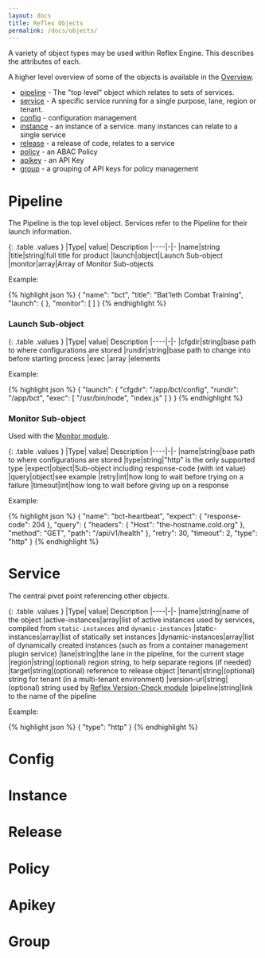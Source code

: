 ```yaml
---
layout: docs
title: Reflex Objects
permalink: /docs/objects/
---
```


A variety of object types may be used within Reflex Engine.  This describes the attributes of each.

A higher level overview of some of the objects is available in the [Overview](/docs/).

* [pipeline](/docs/objects#pipeline) - The "top level" object which relates to sets of services.
* [service](/docs/objects#service) - A specific service running for a single purpose, lane, region or tenant.
* [config](/docs/objects#config) - configuration management
* [instance](/docs/objects#instance) - an instance of a service.  many instances can relate to a single service
* [release](/docs/objects#release) - a release of code, relates to a service
* [policy](/docs/objects#policy) - an ABAC Policy
* [apikey](/docs/objects#apikey) - an API Key
* [group](/docs/objects#group) - a grouping of API keys for policy management

# Pipeline

The Pipeline is the top level object.  Services refer to the Pipeline for their launch information.

{: .table .values }
|Type|  value|  Description
|----|-|-
|name|string
|title|string|full title for product
|launch|object|Launch Sub-object
|monitor|array|Array of Monitor Sub-objects

Example:

{% highlight json %}
{
    "name": "bct",
    "title": "Bat'leth Combat Training",
    "launch": {  },
    "monitor": [  ]
}
{% endhighlight %}

### Launch Sub-object

{: .table .values }
|Type|  value|  Description
|----|-|-
|cfgdir|string|base path to where configurations are stored
|rundir|string|base path to change into before starting process
|exec  |array |elements

Example:

{% highlight json %}
{
    "launch": {
        "cfgdir": "/app/bct/config",
        "rundir": "/app/bct",
        "exec": [ "/usr/bin/node", "index.js" ]
    }
}
{% endhighlight %}

### Monitor Sub-object

Used with the [Monitor module](/docs/reflex-monitor).

{: .table .values }
|Type|  value|  Description
|----|-|-
|name|string|base path to where configurations are stored
|type|string|"http" is the only supported type
|expect|object|Sub-object including response-code (with int value)
|query|object|see example
|retry|int|how long to wait before trying on a failure
|timeout|int|how long to wait before giving up on a response

Example:

{% highlight json %}
    {
        "name": "bct-heartbeat",
        "expect": {
            "response-code": 204
        },
        "query": {
            "headers": {
                "Host": "the-hostname.cold.org"
            },
            "method": "GET",
            "path": "/api/v1/health"
        },
        "retry": 30,
        "timeout": 2,
        "type": "http"
    }
{% endhighlight %}

# Service

The central pivot point referencing other objects.

{: .table .values }
|Type|  value|  Description
|----|-|-
|name|string|name of the object
|active-instances|array|list of active instances used by services, compiled from `static-instances` and `dynamic-instances`
|static-instances|array|list of statically set instances
|dynamic-instances|array|list of dynamically created instances (such as from a container management plugin service)
|lane|string|the lane in the pipeline, for the current stage
|region|string|(optional) region string, to help separate regions (if needed)
|target|string|(optional) reference to release object
|tenant|string|(optional) string for tenant (in a multi-tenant environment)
|version-url|string|(optional) string used by [Reflex Version-Check module](/docs/version-check)
|pipeline|string|link to the name of the pipeline

Example:

{% highlight json %}
    {
        "type": "http"
    }
{% endhighlight %}

# Config
# Instance
# Release
# Policy
# Apikey
# Group
